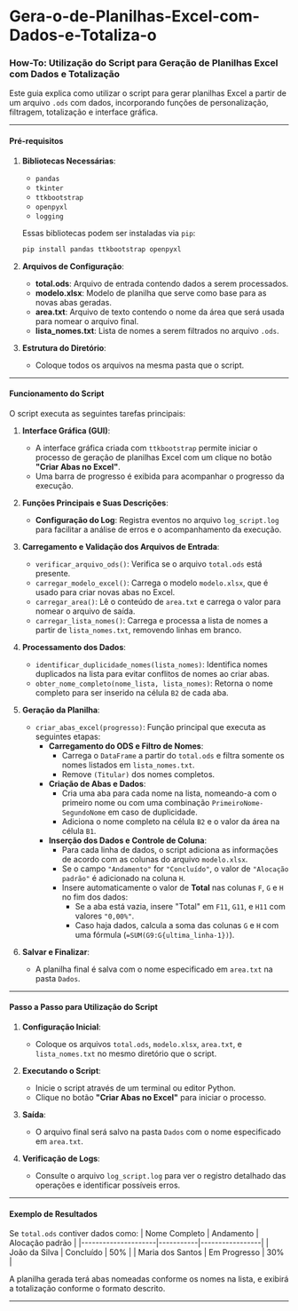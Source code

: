 # Gera-o-de-Planilhas-Excel-com-Dados-e-Totaliza-o
### How-To: Utilização do Script para Geração de Planilhas Excel com Dados e Totalização

Este guia explica como utilizar o script para gerar planilhas Excel a partir de um arquivo `.ods` com dados, incorporando funções de personalização, filtragem, totalização e interface gráfica.

---

#### Pré-requisitos
1. **Bibliotecas Necessárias**:
   - `pandas`
   - `tkinter`
   - `ttkbootstrap`
   - `openpyxl`
   - `logging`

   Essas bibliotecas podem ser instaladas via `pip`:
   ```bash
   pip install pandas ttkbootstrap openpyxl
   ```

2. **Arquivos de Configuração**:
   - **total.ods**: Arquivo de entrada contendo dados a serem processados.
   - **modelo.xlsx**: Modelo de planilha que serve como base para as novas abas geradas.
   - **area.txt**: Arquivo de texto contendo o nome da área que será usada para nomear o arquivo final.
   - **lista_nomes.txt**: Lista de nomes a serem filtrados no arquivo `.ods`.

3. **Estrutura do Diretório**:
   - Coloque todos os arquivos na mesma pasta que o script.

---

#### Funcionamento do Script
O script executa as seguintes tarefas principais:

1. **Interface Gráfica (GUI)**:
   - A interface gráfica criada com `ttkbootstrap` permite iniciar o processo de geração de planilhas Excel com um clique no botão **"Criar Abas no Excel"**.
   - Uma barra de progresso é exibida para acompanhar o progresso da execução.

2. **Funções Principais e Suas Descrições**:
   - **Configuração do Log**: Registra eventos no arquivo `log_script.log` para facilitar a análise de erros e o acompanhamento da execução.

3. **Carregamento e Validação dos Arquivos de Entrada**:
   - `verificar_arquivo_ods()`: Verifica se o arquivo `total.ods` está presente.
   - `carregar_modelo_excel()`: Carrega o modelo `modelo.xlsx`, que é usado para criar novas abas no Excel.
   - `carregar_area()`: Lê o conteúdo de `area.txt` e carrega o valor para nomear o arquivo de saída.
   - `carregar_lista_nomes()`: Carrega e processa a lista de nomes a partir de `lista_nomes.txt`, removendo linhas em branco.

4. **Processamento dos Dados**:
   - `identificar_duplicidade_nomes(lista_nomes)`: Identifica nomes duplicados na lista para evitar conflitos de nomes ao criar abas.
   - `obter_nome_completo(nome_lista, lista_nomes)`: Retorna o nome completo para ser inserido na célula `B2` de cada aba.

5. **Geração da Planilha**:
   - `criar_abas_excel(progresso)`: Função principal que executa as seguintes etapas:
     - **Carregamento do ODS e Filtro de Nomes**:
       - Carrega o `DataFrame` a partir do `total.ods` e filtra somente os nomes listados em `lista_nomes.txt`.
       - Remove `(Titular)` dos nomes completos.
     - **Criação de Abas e Dados**:
       - Cria uma aba para cada nome na lista, nomeando-a com o primeiro nome ou com uma combinação `PrimeiroNome-SegundoNome` em caso de duplicidade.
       - Adiciona o nome completo na célula `B2` e o valor da área na célula `B1`.
     - **Inserção dos Dados e Controle de Coluna**:
       - Para cada linha de dados, o script adiciona as informações de acordo com as colunas do arquivo `modelo.xlsx`.
       - Se o campo `"Andamento"` for `"Concluído"`, o valor de `"Alocação padrão"` é adicionado na coluna `H`.
       - Insere automaticamente o valor de **Total** nas colunas `F`, `G` e `H` no fim dos dados:
         - Se a aba está vazia, insere "Total" em `F11`, `G11`, e `H11` com valores `"0,00%"`.
         - Caso haja dados, calcula a soma das colunas `G` e `H` com uma fórmula (`=SUM(G9:G{ultima_linha-1})`).

6. **Salvar e Finalizar**:
   - A planilha final é salva com o nome especificado em `area.txt` na pasta `Dados`.

---

#### Passo a Passo para Utilização do Script

1. **Configuração Inicial**:
   - Coloque os arquivos `total.ods`, `modelo.xlsx`, `area.txt`, e `lista_nomes.txt` no mesmo diretório que o script.

2. **Executando o Script**:
   - Inicie o script através de um terminal ou editor Python.
   - Clique no botão **"Criar Abas no Excel"** para iniciar o processo.

3. **Saída**:
   - O arquivo final será salvo na pasta `Dados` com o nome especificado em `area.txt`.

4. **Verificação de Logs**:
   - Consulte o arquivo `log_script.log` para ver o registro detalhado das operações e identificar possíveis erros.

---

#### Exemplo de Resultados
Se `total.ods` contiver dados como:
| Nome Completo       | Andamento | Alocação padrão |
|---------------------|-----------|-----------------|
| João da Silva       | Concluído | 50%            |
| Maria dos Santos    | Em Progresso | 30%       |

A planilha gerada terá abas nomeadas conforme os nomes na lista, e exibirá a totalização conforme o formato descrito.

---

